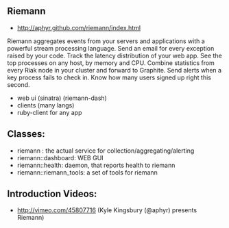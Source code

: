 ## Riemann
- http://aphyr.github.com/riemann/index.html


Riemann aggregates events from your servers and applications with a powerful stream processing language. Send an email for every exception raised by your code. Track the latency distribution of your web app. See the top processes on any host, by memory and CPU. Combine statistics from every Riak node in your cluster and forward to Graphite. Send alerts when a key process fails to check in. Know how many users signed up right this second.

- web ui (sinatra) (riemann-dash)
- clients (many langs)
- ruby-client for any app

## Classes:
- riemann : the actual service for collection/aggregating/alerting
- riemann::dashboard: WEB GUI
- riemann::health: daemon, that reports health to riemann
- riemann::riemann_tools: a set of tools for riemann

## Introduction Videos:
  - http://vimeo.com/45807716 (Kyle Kingsbury (@aphyr) presents Riemann)
